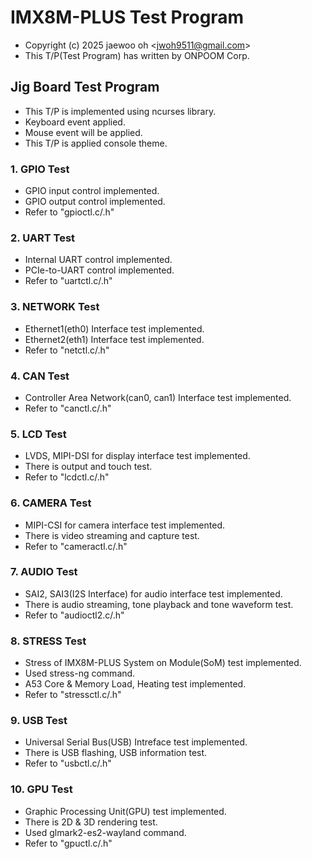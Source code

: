 # IMX8M-PLUS Test Program
- Copyright (c) 2025 jaewoo oh <<jwoh9511@gmail.com>>
- This T/P(Test Program) has written by ONPOOM Corp.

## Jig Board Test Program

- This T/P is implemented using ncurses library.
- Keyboard event applied.
- Mouse event will be applied.
- This T/P is applied console theme.

### 1. GPIO Test
- GPIO input control implemented.
- GPIO output control implemented.
- Refer to "gpioctl.c/.h"

### 2. UART Test
- Internal UART control implemented.
- PCIe-to-UART control implemented.
- Refer to "uartctl.c/.h"

### 3. NETWORK Test
- Ethernet1(eth0) Interface test implemented.
- Ethernet2(eth1) Interface test implemented.
- Refer to "netctl.c/.h"

### 4. CAN Test
- Controller Area Network(can0, can1) Interface test implemented.
- Refer to "canctl.c/.h"

### 5. LCD Test
- LVDS, MIPI-DSI for display interface test implemented.
- There is output and touch test.
- Refer to "lcdctl.c/.h"

### 6. CAMERA Test
- MIPI-CSI for camera interface test implemented.
- There is video streaming and capture test.
- Refer to "cameractl.c/.h"

### 7. AUDIO Test
- SAI2, SAI3(I2S Interface) for audio interface test implemented.
- There is audio streaming, tone playback and tone waveform test.
- Refer to "audioctl2.c/.h"

### 8. STRESS Test
- Stress of IMX8M-PLUS System on Module(SoM) test implemented.
- Used stress-ng command.
- A53 Core & Memory Load, Heating test implemented.
- Refer to "stressctl.c/.h"

### 9. USB Test
- Universal Serial Bus(USB) Intreface test implemented.
- There is USB flashing, USB information test.
- Refer to "usbctl.c/.h"

### 10. GPU Test
- Graphic Processing Unit(GPU) test implemented.
- There is 2D & 3D rendering test.
- Used glmark2-es2-wayland command.
- Refer to "gpuctl.c/.h"

